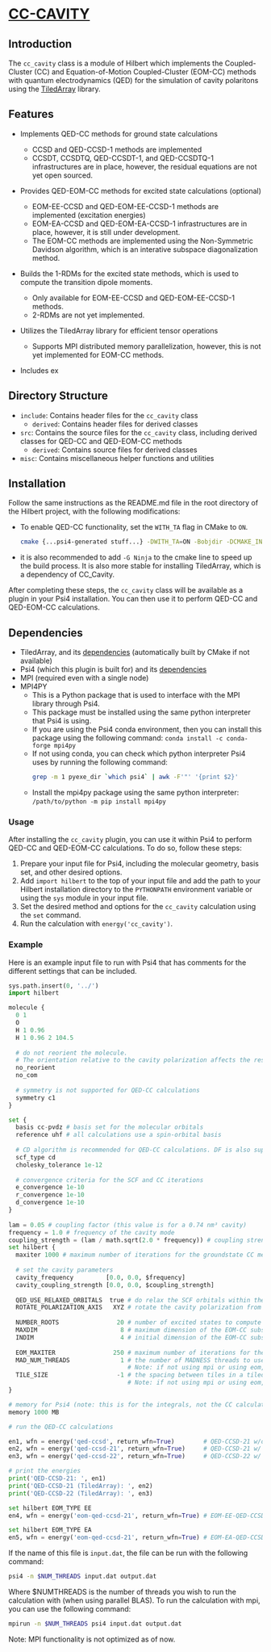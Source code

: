 # [CC-CAVITY](#CC-CAVITY)


## Introduction
The `cc_cavity` class is a module of Hilbert which implements the Coupled-Cluster (CC) and 
Equation-of-Motion Coupled-Cluster (EOM-CC) methods with quantum electrodynamics (QED) for the simulation of 
cavity polaritons using the [TiledArray](https://github.com/ValeevGroup/tiledarrayhttps://github.com/ValeevGroup/tiledarray) library.

## Features

- Implements QED-CC methods for ground state calculations
  - CCSD and QED-CCSD-1 methods are implemented
  - CCSDT, CCSDTQ, QED-CCSDT-1, and QED-CCSDTQ-1 infrastructures are in place, however, the residual equations are not yet open sourced.


- Provides QED-EOM-CC methods for excited state calculations (optional)
  - EOM-EE-CCSD and QED-EOM-EE-CCSD-1 methods are implemented (excitation energies)
  - EOM-EA-CCSD and QED-EOM-EA-CCSD-1 infrastructures are in place, however, it is still under development.
  - The EOM-CC methods are implemented using the Non-Symmetric Davidson algorithm, which is an interative subspace diagonalization method.
- Builds the 1-RDMs for the excited state methods, which is used to compute the transition dipole moments.
  - Only available for EOM-EE-CCSD and QED-EOM-EE-CCSD-1 methods.
  - 2-RDMs are not yet implemented.

- Utilizes the TiledArray library for efficient tensor operations
  - Supports MPI distributed memory parallelization, however, this is not yet implemented for EOM-CC methods.
- Includes ex

## Directory Structure

- `include`: Contains header files for the `cc_cavity` class
  - `derived`: Contains header files for derived classes
- `src`: Contains the source files for the `cc_cavity` class, including derived classes for QED-CC and QED-EOM-CC methods
    - `derived`: Contains source files for derived classes
- `misc`: Contains miscellaneous helper functions and utilities

## Installation

Follow the same instructions as the README.md file in the root directory of the Hilbert project, 
with the following modifications:

- To enable QED-CC functionality, set the `WITH_TA` flag in CMake to `ON`.
  ``` bash
  cmake {...psi4-generated stuff...} -DWITH_TA=ON -Bobjdir -DCMAKE_INSTALL_PREFIX=path_to_hilbert_top_dir
  ```
- it is also recommended to add `-G Ninja` to the cmake line to speed up the build process. 
  It is also more stable for installing TiledArray, which is a dependency of CC_Cavity.

After completing these steps, the `cc_cavity` class will be available as a plugin in your Psi4 installation. 
You can then use it to perform QED-CC and QED-EOM-CC calculations.

## Dependencies

- TiledArray, and its [dependencies](https://github.com/ValeevGroup/tiledarray/blob/master/INSTALL.md#prerequisites) (automatically built by CMake if not available)
- Psi4 (which this plugin is built for) and its [dependencies](https://psicode.org/psi4manual/master/build_planning.html#faq-coredepend)
- MPI (required even with a single node)
- MPI4PY
  - This is a Python package that is used to interface with the MPI library through Psi4.
  - This package must be installed using the same python interpreter that Psi4 is using.
  - If you are using the Psi4 conda environment, then you can install this package using the following command:
  `conda install -c conda-forge mpi4py`
  - If not using conda, you can check which python interpreter Psi4 uses by running the following command:
    ``` bash
    grep -m 1 pyexe_dir `which psi4` | awk -F'"' '{print $2}'
    ```
  - Install the mpi4py package using the same python interpreter:
  `/path/to/python -m pip install mpi4py`

### Usage

After installing the `cc_cavity` plugin, you can use it within Psi4 to perform QED-CC and QED-EOM-CC calculations. To do so, follow these steps:

1. Prepare your input file for Psi4, including the molecular geometry, basis set, and other desired options. 
2. Add `import hilbert` to the top of your input file and add the path to your Hilbert installation directory to the `PYTHONPATH` environment variable or using the `sys` module in your input file.
3. Set the desired method and options for the `cc_cavity` calculation using the `set` command.
4. Run the calculation with `energy('cc_cavity')`.

### Example
Here is an example input file to run with Psi4 that has comments for the different settings that can be included.

``` python
sys.path.insert(0, '../')
import hilbert

molecule {
  0 1
  O
  H 1 0.96
  H 1 0.96 2 104.5
  
  # do not reorient the molecule.
  # The orientation relative to the cavity polarization affects the result
  no_reorient 
  no_com
  
  # symmetry is not supported for QED-CC calculations
  symmetry c1
}

set {
  basis cc-pvdz # basis set for the molecular orbitals
  reference uhf # all calculations use a spin-orbital basis
  
  # CD algorithm is recommended for QED-CC calculations. DF is also supported, but not PK. 
  scf_type cd 
  cholesky_tolerance 1e-12
  
  # convergence criteria for the SCF and CC iterations
  e_convergence 1e-10
  r_convergence 1e-10
  d_convergence 1e-10       
}
 
lam = 0.05 # coupling factor (this value is for a 0.74 nm³ cavity)
frequency = 1.0 # frequency of the cavity mode
coupling_strength = (lam / math.sqrt(2.0 * frequency)) # coupling strength
set hilbert {
  maxiter 1000 # maximum number of iterations for the groundstate CC methods
  
  # set the cavity parameters
  cavity_frequency         [0.0, 0.0, $frequency]
  cavity_coupling_strength [0.0, 0.0, $coupling_strength]
  
  QED_USE_RELAXED_ORBITALS  true # do relax the SCF orbitals within the cavity
  ROTATE_POLARIZATION_AXIS   XYZ # rotate the cavity polarization from the XYZ axis to ZXY, or YZX.
  
  NUMBER_ROOTS                20 # number of excited states to compute
  MAXDIM                       8 # maximum dimension of the EOM-CC subspace (multiplied by NUMBER_ROOTS)
  INDIM                        4 # initial dimension of the EOM-CC subspace (multiplied by NUMBER_ROOTS)
  
  EOM_MAXITER                250 # maximum number of iterations for the EOM-CC iterations
  MAD_NUM_THREADS              1 # the number of MADNESS threads to use with mpirun 
                                 # Note: if not using mpi or using eom, set this to 1 for best performanc
  TILE_SIZE                   -1 # the spacing between tiles in a tiledarray (-1 places all data on a single tile)
                                 # Note: if not using mpi or using eom, set this to -1 for best performance
}

# memory for Psi4 (note: this is for the integrals, not the CC calculation which does not restrict memory usage)
memory 1000 MB

# run the QED-CC calculations

en1, wfn = energy('qed-ccsd', return_wfn=True)        # QED-CCSD-21 w/o TiledArray
en2, wfn = energy('qed-ccsd-21', return_wfn=True)     # QED-CCSD-21 w/ TiledArray
en3, wfn = energy('qed-ccsd-22', return_wfn=True)     # QED-CCSD-22 w/ TiledArray

# print the energies
print('QED-CCSD-21: ', en1)
print('QED-CCSD-21 (TiledArray): ', en2)
print('QED-CCSD-22 (TiledArray): ', en3)

set hilbert EOM_TYPE EE
en4, wfn = energy('eom-qed-ccsd-21', return_wfn=True) # EOM-EE-QED-CCSD-21 w/ TiledArray

set hilbert EOM_TYPE EA
en5, wfn = energy('eom-qed-ccsd-21', return_wfn=True) # EOM-EA-QED-CCSD-21 w/ TiledArray
```

If the name of this file is `input.dat`, the file can be run with the following command:
``` bash
psi4 -n $NUM_THREADS input.dat output.dat
```

Where $NUMTHREADS is the number of threads you wish to run the calculation with (when using parallel BLAS).
To run the calculation with mpi, you can use the following command:
``` bash
mpirun -n $NUM_THREADS psi4 input.dat output.dat
```
Note: MPI functionality is not optimized as of now.